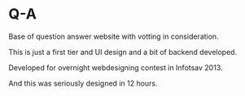 Q-A
===

Base of question answer website with votting in consideration.

This is just a first tier and UI design and a bit of backend developed.

Developed for overnight webdesigning contest in Infotsav 2013.

And this was seriously designed in 12 hours.
